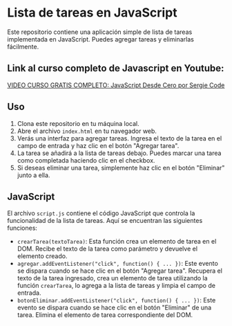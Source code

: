 # Lista de tareas en JavaScript

Este repositorio contiene una aplicación simple de lista de tareas implementada en JavaScript. Puedes agregar tareas y eliminarlas fácilmente.

## Link al curso completo de Javascript en Youtube:
[VIDEO CURSO GRATIS COMPLETO: JavaScript Desde Cero por Sergie Code](https://youtu.be/N8Xt5rP_DUo)


## Uso

1. Clona este repositorio en tu máquina local.
2. Abre el archivo `index.html` en tu navegador web.
3. Verás una interfaz para agregar tareas. Ingresa el texto de la tarea en el campo de entrada y haz clic en el botón "Agregar tarea".
4. La tarea se añadirá a la lista de tareas debajo. Puedes marcar una tarea como completada haciendo clic en el checkbox.
5. Si deseas eliminar una tarea, simplemente haz clic en el botón "Eliminar" junto a ella.

## JavaScript

El archivo `script.js` contiene el código JavaScript que controla la funcionalidad de la lista de tareas. Aquí se encuentran las siguientes funciones:

- `crearTarea(textoTarea)`: Esta función crea un elemento de tarea en el DOM. Recibe el texto de la tarea como parámetro y devuelve el elemento creado.
- `agregar.addEventListener("click", function() { ... })`: Este evento se dispara cuando se hace clic en el botón "Agregar tarea". Recupera el texto de la tarea ingresado, crea un elemento de tarea utilizando la función `crearTarea`, lo agrega a la lista de tareas y limpia el campo de entrada.
- `botonEliminar.addEventListener("click", function() { ... })`: Este evento se dispara cuando se hace clic en el botón "Eliminar" de una tarea. Elimina el elemento de tarea correspondiente del DOM.

